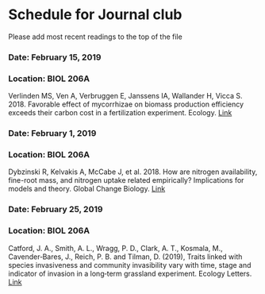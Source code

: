 # Schedule for Journal club
Please add most recent readings to the top of the file

### Date: February 15, 2019
### Location: BIOL 206A
Verlinden MS, Ven A, Verbruggen E, Janssens IA, Wallander H, Vicca S. 2018. 
Favorable effect of mycorrhizae on biomass production efficiency exceeds their carbon 
cost in a fertilization experiment. Ecology.
[Link](https://esajournals.onlinelibrary.wiley.com/doi/10.1002/ecy.2502)

### Date: February 1, 2019
### Location: BIOL 206A
Dybzinski R, Kelvakis A, McCabe J, et al. 2018. How are nitrogen availability, 
fine-root mass, and nitrogen uptake related empirically? Implications for 
models and theory. Global Change Biology.
[Link](https://onlinelibrary.wiley.com/doi/10.1111/gcb.14541)

### Date: February 25, 2019
### Location: BIOL 206A
Catford, J. A., Smith, A. L., Wragg, P. D., Clark, A. T., Kosmala, M., 
Cavender‐Bares, J., Reich, P. B. and Tilman, D. (2019), 
Traits linked with species invasiveness and community invasibility vary with time, stage 
and indicator of invasion in a long‐term grassland experiment. Ecology Letters. 
[Link](https://onlinelibrary.wiley.com/doi/full/10.1111/ele.13220)